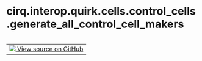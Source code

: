 <div itemscope itemtype="http://developers.google.com/ReferenceObject">
<meta itemprop="name" content="cirq.interop.quirk.cells.control_cells.generate_all_control_cell_makers" />
<meta itemprop="path" content="Stable" />
</div>

# cirq.interop.quirk.cells.control_cells.generate_all_control_cell_makers

<!-- Insert buttons and diff -->

<table class="tfo-notebook-buttons tfo-api" align="left">

<td>
  <a target="_blank" href="https://github.com/quantumlib/cirq/tree/master/cirq/interop/quirk/cells/control_cells.py">
    <img src="https://www.tensorflow.org/images/GitHub-Mark-32px.png" />
    View source on GitHub
  </a>
</td>
</table>





<pre class="devsite-click-to-copy prettyprint lang-py tfo-signature-link">
<code>cirq.interop.quirk.cells.control_cells.generate_all_control_cell_makers() -> Iterator[<a href="../../../../../cirq/interop/quirk/cells/CellMaker.md"><code>cirq.interop.quirk.cells.CellMaker</code></a>]
</code></pre>



<!-- Placeholder for "Used in" -->
